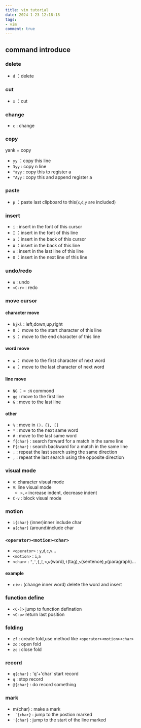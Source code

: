 ```yaml
---
title: vim tutorial
date: 2024-1-23 12:18:18
tags: 
- vim
comment: true
---
```


## command introduce
### delete
- `d` ：delete
### cut
- `x` ：cut
### change
- `c` : change
### copy
 yank = copy
-  `yy` ：copy this line
-  `3yy` : copy n line
-  `"ayy` : copy this to register a
- `"Ayy` : copy this and append register a
### paste
- `p` ：paste last clipboard to this(`x`,`d`,`y` are included)
### insert
- `i` : insert in the font of this cursor
- `I` ：insert in the font of this line
- `a` ：insert in the back of this cursor
- `A` ：insert in the back of this line
- `o` : insert in the last line of this line
- `O` ：insert in the next line of this line

### undo/redo
- `u` : undo
- `<C-r>` : redo
### move cursor
#### character move
- `hjkl` : left,down,up,right
- `0` ： move to the start character of this line
- `$` ： move to the end character of this line
#### word move
- `w` ： move to the first character of next word
- `e` ： move to the last character of next word
#### line move
- `NG` ：= `:N` commond
- `gg` : move to the first line
- `G` : move to the last line
#### other
- `%` : move in `()，{}, []`
- `*` : move to the next same word
- `#` : move to the last same word
- `f{char}` : search forward for a match in the same line
- `F{char}` : search backward for a match in the same line
- `;` : repeat the last search using the same direction
- `,` : repeat the last search using the opposite direction

### visual mode
- `v`: character visual mode
- `V`: line visual mode
    - `>,<` increase indent, decrease indent
- `C-v` : block visual mode

### motion
- `i{char}` (inner)inner include char
- `a{char}` (around)include char

### `<operator><motion><char>`
- `<operator>` : `y`,`d`,`c`,`v`...
- `<motion>` : `i`,`a`
- `<char>` : `"`,`'`,`{`,`[`,`<`,`w`(word),`t`(tag),`s`(sentence),`p`(paragraph)...
#### example
- `ciw` : (change inner word) delete the word and insert

### function define
- `<C-]>` jump to function defination
- `<C-o>` return last position

### folding
- `zf` : create fold,use method like `<operator><motion><char>`
- `zo` : open fold
- `zc` : close fold

### record
- `q{char}` : 'q'+'char' start record
- `q` : stop record
- `@{char}` : do record something

### mark
- m{char} : make a mark
- ``` `{char}``` : jump to the postion marked
- `'{char}` : jump to the start of the line marked
